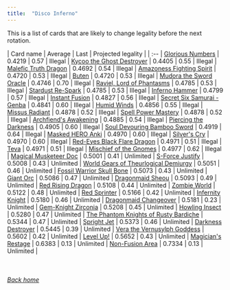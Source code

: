 ```yaml
---
title:  "Disco Inferno"
---
```


This is a list of cards that are likely to change legality before the next rotation.

| Card name | Average | Last | Projected legality |
| :-- |
[Glorious Numbers](https://db.ygoprodeck.com/card/?search=Glorious%20Numbers) | 0.4219 | 0.57 | Illegal |
[Kycoo the Ghost Destroyer](https://db.ygoprodeck.com/card/?search=Kycoo%20the%20Ghost%20Destroyer) | 0.4405 | 0.55 | Illegal |
[Malefic Truth Dragon](https://db.ygoprodeck.com/card/?search=Malefic%20Truth%20Dragon) | 0.4692 | 0.54 | Illegal |
[Amazoness Fighting Spirit](https://db.ygoprodeck.com/card/?search=Amazoness%20Fighting%20Spirit) | 0.4720 | 0.53 | Illegal |
[Buten](https://db.ygoprodeck.com/card/?search=Buten) | 0.4720 | 0.53 | Illegal |
[Mudora the Sword Oracle](https://db.ygoprodeck.com/card/?search=Mudora%20the%20Sword%20Oracle) | 0.4746 | 0.70 | Illegal |
[Raviel, Lord of Phantasms](https://db.ygoprodeck.com/card/?search=Raviel,%20Lord%20of%20Phantasms) | 0.4785 | 0.53 | Illegal |
[Stardust Re-Spark](https://db.ygoprodeck.com/card/?search=Stardust%20Re-Spark) | 0.4785 | 0.53 | Illegal |
[Inferno Hammer](https://db.ygoprodeck.com/card/?search=Inferno%20Hammer) | 0.4799 | 0.57 | Illegal |
[Instant Fusion](https://db.ygoprodeck.com/card/?search=Instant%20Fusion) | 0.4827 | 0.56 | Illegal |
[Secret Six Samurai - Genba](https://db.ygoprodeck.com/card/?search=Secret%20Six%20Samurai%20-%20Genba) | 0.4841 | 0.60 | Illegal |
[Humid Winds](https://db.ygoprodeck.com/card/?search=Humid%20Winds) | 0.4856 | 0.55 | Illegal |
[Missus Radiant](https://db.ygoprodeck.com/card/?search=Missus%20Radiant) | 0.4878 | 0.52 | Illegal |
[Spell Power Mastery](https://db.ygoprodeck.com/card/?search=Spell%20Power%20Mastery) | 0.4878 | 0.52 | Illegal |
[Archfiend's Awakening](https://db.ygoprodeck.com/card/?search=Archfiend's%20Awakening) | 0.4885 | 0.54 | Illegal |
[Piercing the Darkness](https://db.ygoprodeck.com/card/?search=Piercing%20the%20Darkness) | 0.4905 | 0.60 | Illegal |
[Soul Devouring Bamboo Sword](https://db.ygoprodeck.com/card/?search=Soul%20Devouring%20Bamboo%20Sword) | 0.4919 | 0.64 | Illegal |
[Masked HERO Anki](https://db.ygoprodeck.com/card/?search=Masked%20HERO%20Anki) | 0.4970 | 0.60 | Illegal |
[Silver's Cry](https://db.ygoprodeck.com/card/?search=Silver's%20Cry) | 0.4970 | 0.60 | Illegal |
[Red-Eyes Black Flare Dragon](https://db.ygoprodeck.com/card/?search=Red-Eyes%20Black%20Flare%20Dragon) | 0.4971 | 0.51 | Illegal |
[Teva](https://db.ygoprodeck.com/card/?search=Teva) | 0.4971 | 0.51 | Illegal |
[Mischief of the Gnomes](https://db.ygoprodeck.com/card/?search=Mischief%20of%20the%20Gnomes) | 0.4977 | 0.62 | Illegal |
[Magical Musketeer Doc](https://db.ygoprodeck.com/card/?search=Magical%20Musketeer%20Doc) | 0.5001 | 0.41 | Unlimited |
[S-Force Justify](https://db.ygoprodeck.com/card/?search=S-Force%20Justify) | 0.5008 | 0.43 | Unlimited |
[World Gears of Theurlogical Demiurgy](https://db.ygoprodeck.com/card/?search=World%20Gears%20of%20Theurlogical%20Demiurgy) | 0.5051 | 0.46 | Unlimited |
[Fossil Warrior Skull Bone](https://db.ygoprodeck.com/card/?search=Fossil%20Warrior%20Skull%20Bone) | 0.5073 | 0.43 | Unlimited |
[Giant Orc](https://db.ygoprodeck.com/card/?search=Giant%20Orc) | 0.5086 | 0.47 | Unlimited |
[Dragonmaid Sheou](https://db.ygoprodeck.com/card/?search=Dragonmaid%20Sheou) | 0.5093 | 0.49 | Unlimited |
[Red Rising Dragon](https://db.ygoprodeck.com/card/?search=Red%20Rising%20Dragon) | 0.5108 | 0.44 | Unlimited |
[Zombie World](https://db.ygoprodeck.com/card/?search=Zombie%20World) | 0.5122 | 0.48 | Unlimited |
[Red Sprinter](https://db.ygoprodeck.com/card/?search=Red%20Sprinter) | 0.5166 | 0.42 | Unlimited |
[Infernity Knight](https://db.ygoprodeck.com/card/?search=Infernity%20Knight) | 0.5180 | 0.46 | Unlimited |
[Dragonmaid Changeover](https://db.ygoprodeck.com/card/?search=Dragonmaid%20Changeover) | 0.5181 | 0.23 | Unlimited |
[Gem-Knight Zirconia](https://db.ygoprodeck.com/card/?search=Gem-Knight%20Zirconia) | 0.5208 | 0.45 | Unlimited |
[Howling Insect](https://db.ygoprodeck.com/card/?search=Howling%20Insect) | 0.5280 | 0.47 | Unlimited |
[The Phantom Knights of Rusty Bardiche](https://db.ygoprodeck.com/card/?search=The%20Phantom%20Knights%20of%20Rusty%20Bardiche) | 0.5344 | 0.47 | Unlimited |
[Spright Jet](https://db.ygoprodeck.com/card/?search=Spright%20Jet) | 0.5373 | 0.46 | Unlimited |
[Darkness Destroyer](https://db.ygoprodeck.com/card/?search=Darkness%20Destroyer) | 0.5445 | 0.39 | Unlimited |
[Vera the Vernusylph Goddess](https://db.ygoprodeck.com/card/?search=Vera%20the%20Vernusylph%20Goddess) | 0.5602 | 0.42 | Unlimited |
[Level Up!](https://db.ygoprodeck.com/card/?search=Level%20Up!) | 0.5652 | 0.43 | Unlimited |
[Magician's Restage](https://db.ygoprodeck.com/card/?search=Magician's%20Restage) | 0.6383 | 0.13 | Unlimited |
[Non-Fusion Area](https://db.ygoprodeck.com/card/?search=Non-Fusion%20Area) | 0.7334 | 0.13 | Unlimited |

<br>

###### [Back home](index)